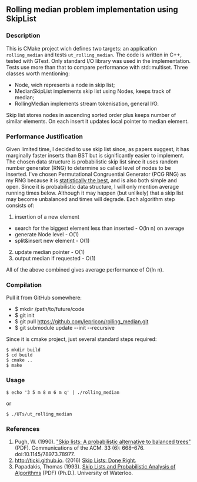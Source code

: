 ## Rolling median problem implementation using SkipList

### Description

This is CMake project wich defines two targets: an application `rolling_median` and tests `ut_rolling_median`.
The code is written in C++, tested with GTest. Only standard I/O library <iostream> was used in the implementation. Tests use more than that to compare performance with std::multiset.
Three classes worth mentioning:
- Node, wich represents a node in skip list;
- MedianSkipList implements skip list using Nodes, keeps track of median;
- RollingMedian implements stream tokenisation, general I/O.

Skip list stores nodes in ascending sorted order plus keeps number of similar elements. On each insert it updates local pointer to median element.

### Performance Justification

Given limited time, I decided to use skip list since, as papers suggest, it has marginally faster inserts than BST but is significantly easier to implement.
The chosen data structure is probabilistic skip list since it uses random number generator (RNG) to determine so called level of nodes to be inserted. I've chosen Permutational Congruential Generator (PCG RNG) as my RNG because it is [statistically the best](http://www.pcg-random.org/), and is also both simple and open.
Since it is probabilistic data structure, I will only mention average running times below. Although it may happen (but unlikely) that a skip list may become unbalanced and times will degrade.
Each algorithm step consists of:
1. insertion of a new element
  * search for the biggest element less than inserted - O(ln n) on average
  * generate Node level - O(1)
  * split&insert new element - O(1)
2. update median pointer - O(1)
3. output median if requested - O(1)

All of the above combined gives average performance of O(ln n).

### Compilation

Pull it from GitHub somewhere:
* $ mkdir /path/to/future/code
* $ git init
* $ git pull https://github.com/lepricon/rolling_median.git
* $ git submodule update --init --recursive

Since it is cmake project, just several standard steps required:

``` shell
$ mkdir build
$ cd build
$ cmake ..
$ make
```

### Usage

``` shell
$ echo '3 5 m 8 m 6 m q' | ./rolling_median
```
or
``` shell
$ ./UTs/ut_rolling_median
```

### References

1. Pugh, W. (1990). ["Skip lists: A probabilistic alternative to balanced trees"](http://www.cs.uwaterloo.ca/research/tr/1993/28/root2side.pdf) (PDF). Communications of the ACM. 33 (6): 668–676. doi:10.1145/78973.78977.
2. http://ticki.github.io. (2016) [Skip Lists: Done Right](http://ticki.github.io/blog/skip-lists-done-right/).
3. Papadakis, Thomas (1993). [Skip Lists and Probabilistic Analysis of Algorithms](https://cs.uwaterloo.ca/research/tr/1993/28/root2side.pdf) (PDF) (Ph.D.). University of Waterloo.
